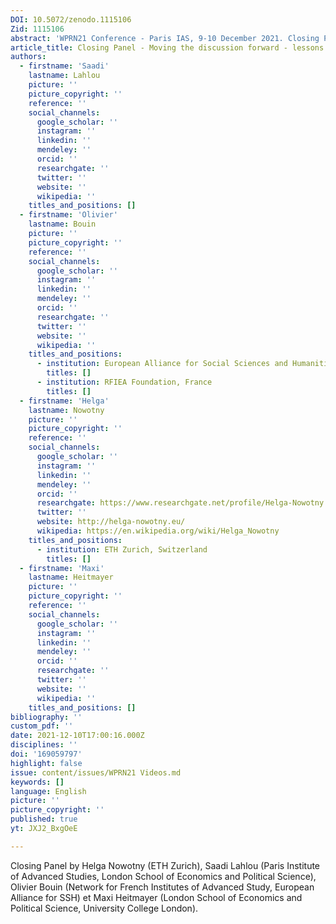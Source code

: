 ```yaml
---
DOI: 10.5072/zenodo.1115106
Zid: 1115106
abstract: 'WPRN21 Conference - Paris IAS, 9-10 December 2021. Closing Panel '
article_title: Closing Panel - Moving the discussion forward - lessons learned and next steps
authors:
  - firstname: 'Saadi'
    lastname: Lahlou
    picture: ''
    picture_copyright: ''
    reference: ''
    social_channels:
      google_scholar: ''
      instagram: ''
      linkedin: ''
      mendeley: ''
      orcid: ''
      researchgate: ''
      twitter: ''
      website: ''
      wikipedia: ''
    titles_and_positions: []
  - firstname: 'Olivier'
    lastname: Bouin
    picture: ''
    picture_copyright: ''
    reference: ''
    social_channels:
      google_scholar: ''
      instagram: ''
      linkedin: ''
      mendeley: ''
      orcid: ''
      researchgate: ''
      twitter: ''
      website: ''
      wikipedia: ''
    titles_and_positions:
      - institution: European Alliance for Social Sciences and Humanities, France
        titles: []
      - institution: RFIEA Foundation, France
        titles: []
  - firstname: 'Helga'
    lastname: Nowotny
    picture: ''
    picture_copyright: ''
    reference: ''
    social_channels:
      google_scholar: ''
      instagram: ''
      linkedin: ''
      mendeley: ''
      orcid: ''
      researchgate: https://www.researchgate.net/profile/Helga-Nowotny
      twitter: ''
      website: http://helga-nowotny.eu/
      wikipedia: https://en.wikipedia.org/wiki/Helga_Nowotny
    titles_and_positions:
      - institution: ETH Zurich, Switzerland
        titles: []
  - firstname: 'Maxi'
    lastname: Heitmayer
    picture: ''
    picture_copyright: ''
    reference: ''
    social_channels:
      google_scholar: ''
      instagram: ''
      linkedin: ''
      mendeley: ''
      orcid: ''
      researchgate: ''
      twitter: ''
      website: ''
      wikipedia: ''
    titles_and_positions: []
bibliography: ''
custom_pdf: ''
date: 2021-12-10T17:00:16.000Z
disciplines: ''
doi: '169059797'
highlight: false
issue: content/issues/WPRN21 Videos.md
keywords: []
language: English
picture: ''
picture_copyright: ''
published: true
yt: JXJ2_BxgOeE

---
```


Closing Panel by Helga Nowotny (ETH Zurich), Saadi Lahlou (Paris Institute of Advanced Studies, London School of Economics and Political Science), Olivier Bouin (Network for French Institutes of Advanced Study, European Alliance for SSH) et Maxi Heitmayer (London School of Economics and Political Science, University College London).

<Youtube yt="JXJ2_BxgOeE" caption="Closing Panel: Moving the discussion forward - lessons learned and next steps"></Youtube>